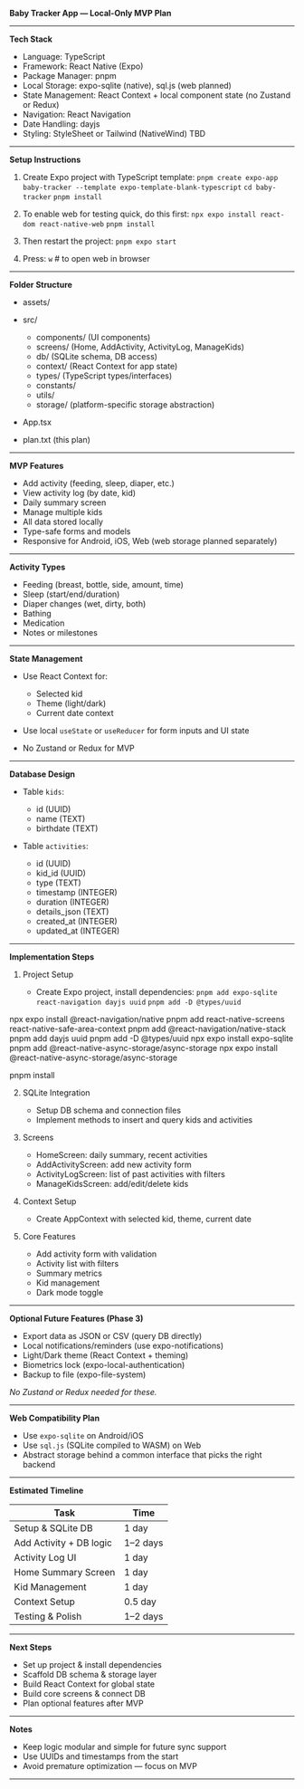 **Baby Tracker App — Local-Only MVP Plan**

---

**Tech Stack**

* Language: TypeScript
* Framework: React Native (Expo)
* Package Manager: pnpm
* Local Storage: expo-sqlite (native), sql.js (web planned)
* State Management: React Context + local component state (no Zustand or Redux)
* Navigation: React Navigation
* Date Handling: dayjs
* Styling: StyleSheet or Tailwind (NativeWind) TBD

---

**Setup Instructions**

1. Create Expo project with TypeScript template:
   `pnpm create expo-app baby-tracker --template expo-template-blank-typescript`
   `cd baby-tracker`
   `pnpm install`

2. To enable web for testing quick, do this first:
    `npx expo install react-dom react-native-web`
    `pnpm install`

3. Then restart the project:
    `pnpm expo start`

4. Press:
    `w`  # to open web in browser

---

**Folder Structure**

* assets/
* src/

  * components/  (UI components)
  * screens/  (Home, AddActivity, ActivityLog, ManageKids)
  * db/  (SQLite schema, DB access)
  * context/  (React Context for app state)
  * types/  (TypeScript types/interfaces)
  * constants/
  * utils/
  * storage/  (platform-specific storage abstraction)
* App.tsx
* plan.txt  (this plan)

---

**MVP Features**

* Add activity (feeding, sleep, diaper, etc.)
* View activity log (by date, kid)
* Daily summary screen
* Manage multiple kids
* All data stored locally
* Type-safe forms and models
* Responsive for Android, iOS, Web (web storage planned separately)

---

**Activity Types**

* Feeding (breast, bottle, side, amount, time)
* Sleep (start/end/duration)
* Diaper changes (wet, dirty, both)
* Bathing
* Medication
* Notes or milestones

---

**State Management**

* Use React Context for:

  * Selected kid
  * Theme (light/dark)
  * Current date context
* Use local `useState` or `useReducer` for form inputs and UI state
* No Zustand or Redux for MVP

---

**Database Design**

* Table `kids`:

  * id (UUID)
  * name (TEXT)
  * birthdate (TEXT)

* Table `activities`:

  * id (UUID)
  * kid_id (UUID)
  * type (TEXT)
  * timestamp (INTEGER)
  * duration (INTEGER)
  * details_json (TEXT)
  * created_at (INTEGER)
  * updated_at (INTEGER)

---

**Implementation Steps**

1. Project Setup

   * Create Expo project, install dependencies:
     `pnpm add expo-sqlite react-navigation dayjs uuid`
     `pnpm add -D @types/uuid`

npx expo install @react-navigation/native
pnpm add react-native-screens react-native-safe-area-context
pnpm add @react-navigation/native-stack
pnpm add dayjs uuid
pnpm add -D @types/uuid
npx expo install expo-sqlite
pnpm add @react-native-async-storage/async-storage
npx expo install @react-native-async-storage/async-storage

pnpm install

2. SQLite Integration

   * Setup DB schema and connection files
   * Implement methods to insert and query kids and activities

3. Screens

   * HomeScreen: daily summary, recent activities
   * AddActivityScreen: add new activity form
   * ActivityLogScreen: list of past activities with filters
   * ManageKidsScreen: add/edit/delete kids

4. Context Setup

   * Create AppContext with selected kid, theme, current date

5. Core Features

   * Add activity form with validation
   * Activity list with filters
   * Summary metrics
   * Kid management
   * Dark mode toggle

---

**Optional Future Features (Phase 3)**

* Export data as JSON or CSV (query DB directly)
* Local notifications/reminders (use expo-notifications)
* Light/Dark theme (React Context + theming)
* Biometrics lock (expo-local-authentication)
* Backup to file (expo-file-system)

*No Zustand or Redux needed for these.*

---

**Web Compatibility Plan**

* Use `expo-sqlite` on Android/iOS
* Use `sql.js` (SQLite compiled to WASM) on Web
* Abstract storage behind a common interface that picks the right backend

---

**Estimated Timeline**

| Task                    | Time     |
| ----------------------- | -------- |
| Setup & SQLite DB       | 1 day    |
| Add Activity + DB logic | 1–2 days |
| Activity Log UI         | 1 day    |
| Home Summary Screen     | 1 day    |
| Kid Management          | 1 day    |
| Context Setup           | 0.5 day  |
| Testing & Polish        | 1–2 days |

---

**Next Steps**

* Set up project & install dependencies
* Scaffold DB schema & storage layer
* Build React Context for global state
* Build core screens & connect DB
* Plan optional features after MVP

---

**Notes**

* Keep logic modular and simple for future sync support
* Use UUIDs and timestamps from the start
* Avoid premature optimization — focus on MVP

---
